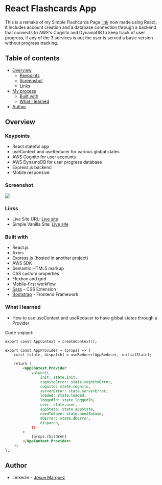 # React Flashcards App

This is a remake of my Simple Flashcards Page [link](https://github.com/owaruuu/FlashcardsPage) now made using React, it includes account creation and a database connection through a backend that connects to AWS's Cognito and DynamoDB to keep track of user progress, if any of the 3 services is out the user is served a basic version without progress tracking.

## Table of contents

-   [Overview](#overview)
    -   [Keypoints](#Keypoints)
    -   [Screenshot](#screenshot)
    -   [Links](#links)
-   [My process](#my-process)
    -   [Built with](#built-with)
    -   [What I learned](#what-i-learned)
-   [Author](#author)

## Overview

### Keypoints

-  React stateful app
-  useContext and useReducer for various global states
-  AWS Cognito for user accounts
-  AWS DynamoDB for user progress database
-  Express.js backend
-  Mobile responsive

### Screenshot

![](./assets/screenshots/siteref3.jpg)

### Links

-   Live Site URL: [Live site](https://owaruuu.github.io/ReactFlashcards/)
-   Simple Vanilla Site: [Live site](https://owaruuu.github.io/FlashcardsPage/)

### Built with

-   React.js
-   Axios
-   Express.js (hosted in another project)
-   AWS SDK
-   Semantic HTML5 markup
-   CSS custom properties
-   Flexbox and grid
-   Mobile-first workflow
-   [Sass](https://sass-lang.com) - CSS Extension
-   [Bootstrap](https://getbootstrap.com) - Frontend Framework

### What I learned

- How to use useContext and useReducer to have global states through a Provider

Code snippet:
```html
export const AppContext = createContext();

export const AppProvider = (props) => {
    const [state, dispatch] = useReducer(AppReducer, initialState);

    return (
        <AppContext.Provider
            value={{
                init: state.init,
                cognitoError: state.cognitoError,
                cognito: state.cognito,
                serverError: state.serverError,
                loaded: state.loaded,
                loggedIn: state.loggedIn,
                user: state.user,
                appState: state.appState,
                needToSave: state.needToSave,
                dbError: state.dbError,
                dispatch,
            }}
        >
            {props.children}
        </AppContext.Provider>
    );
};
```


## Author

-   Linkedin - [Josue Marquez](https://www.linkedin.com/in/josuemarquez/)
